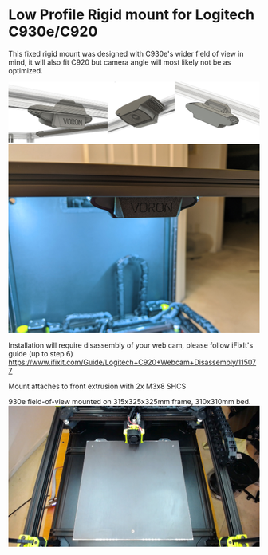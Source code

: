 # Low Profile Rigid mount for Logitech C930e/C920

This fixed rigid mount was designed with C930e's wider field of view in mind, it will also fit C920 but camera angle will most likely not be as optimized. 

![multi-angle](rendering.jpg?raw=true)
![Completed pic](installed.jpg?raw=true)

Installation will require disassembly of your web cam, please follow iFixIt's guide (up to step 6)
https://www.ifixit.com/Guide/Logitech+C920+Webcam+Disassembly/115077

Mount attaches to front extrusion with 2x M3x8 SHCS
 
930e field-of-view mounted on 315x325x325mm frame, 310x310mm bed. 
![FOV reference](C930_POV.jpg?raw=true)


